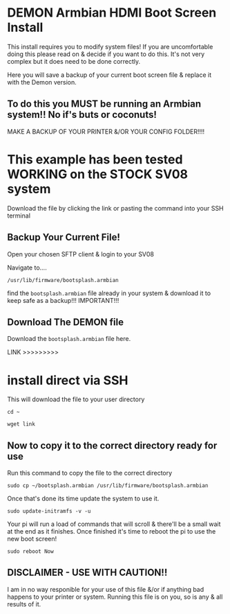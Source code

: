 # DEMON Armbian HDMI Boot Screen Install

This install requires you to modify system files! If you are uncomfortable doing this please read on & decide if you want to do this. It's not very complex but it does need to be done correctly.

Here you will save a backup of your current boot screen file & replace it with the Demon version. 

## To do this you MUST be running an Armbian system!! No if's buts or coconuts!

MAKE A BACKUP OF YOUR PRINTER &/OR YOUR CONFIG FOLDER!!!!



# This example has been tested WORKING on the STOCK SV08 system

Download the file by clicking the link or pasting the command into your SSH terminal


## Backup Your Current File!

Open your chosen SFTP client & login to your SV08

Navigate to....
```
/usr/lib/firmware/bootsplash.armbian
```

find the `bootsplash.armbian` file already in your system & download it to keep safe as a backup!!! IMPORTANT!!!

## Download The DEMON file

Download the `bootsplash.armbian` file here.

LINK >>>>>>>>>


# install direct via SSH 

This will download the file to your user directory

```
cd ~

wget link
```

## Now to copy it to the correct directory ready for use

Run this command to copy the file to the correct directory
```
sudo cp ~/bootsplash.armbian /usr/lib/firmware/bootsplash.armbian
```

Once that's done its time update the system to use it.
```
sudo update-initramfs -v -u
```
Your pi will run a load of commands that will scroll & there'll be a small wait at the end as it finishes. Once finished it's time to reboot the pi to use the new boot screen!

```
sudo reboot Now
```




## DISCLAIMER - USE WITH CAUTION!!

I am in no way responible for your use of this file &/or if anything bad happens to your printer or system. Running this file is on you, so is any & all results of it.

